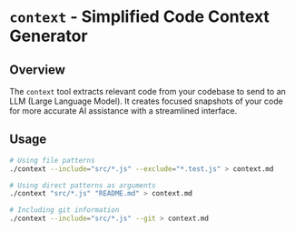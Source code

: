 # `context` - Simplified Code Context Generator

## Overview

The `context` tool extracts relevant code from your codebase to send to an LLM (Large Language Model). It creates focused snapshots of your code for more accurate AI assistance with a streamlined interface.

## Usage

```bash
# Using file patterns
./context --include="src/*.js" --exclude="*.test.js" > context.md

# Using direct patterns as arguments
./context "src/*.js" "README.md" > context.md

# Including git information
./context --include="src/*.js" --git > context.md
